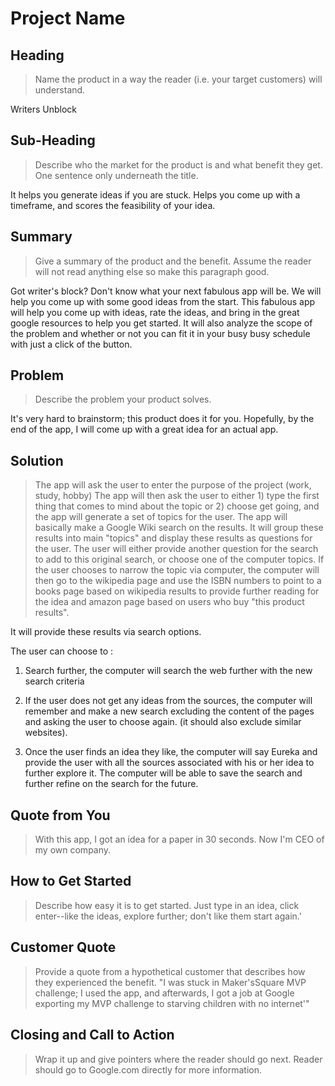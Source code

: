 # Project Name #

<!-- 
> This material was originally posted [here](http://www.quora.com/What-is-Amazons-approach-to-product-development-and-product-management). It is reproduced here for posterities sake.

There is an approach called "working backwards" that is widely used at Amazon. They work backwards from the customer, rather than starting with an idea for a product and trying to bolt customers onto it. While working backwards can be applied to any specific product decision, using this approach is especially important when developing new products or features.

For new initiatives a product manager typically starts by writing an internal press release announcing the finished product. The target audience for the press release is the new/updated product's customers, which can be retail customers or internal users of a tool or technology. Internal press releases are centered around the customer problem, how current solutions (internal or external) fail, and how the new product will blow away existing solutions.

If the benefits listed don't sound very interesting or exciting to customers, then perhaps they're not (and shouldn't be built). Instead, the product manager should keep iterating on the press release until they've come up with benefits that actually sound like benefits. Iterating on a press release is a lot less expensive than iterating on the product itself (and quicker!).

If the press release is more than a page and a half, it is probably too long. Keep it simple. 3-4 sentences for most paragraphs. Cut out the fat. Don't make it into a spec. You can accompany the press release with a FAQ that answers all of the other business or execution questions so the press release can stay focused on what the customer gets. My rule of thumb is that if the press release is hard to write, then the product is probably going to suck. Keep working at it until the outline for each paragraph flows. 

Oh, and I also like to write press-releases in what I call "Oprah-speak" for mainstream consumer products. Imagine you're sitting on Oprah's couch and have just explained the product to her, and then you listen as she explains it to her audience. That's "Oprah-speak", not "Geek-speak".

Once the project moves into development, the press release can be used as a touchstone; a guiding light. The product team can ask themselves, "Are we building what is in the press release?" If they find they're spending time building things that aren't in the press release (overbuilding), they need to ask themselves why. This keeps product development focused on achieving the customer benefits and not building extraneous stuff that takes longer to build, takes resources to maintain, and doesn't provide real customer benefit (at least not enough to warrant inclusion in the press release).
 -->
 
## Heading ##
  > Name the product in a way the reader (i.e. your target customers) will understand.

Writers Unblock

## Sub-Heading ##
  > Describe who the market for the product is and what benefit they get. One sentence only underneath the title.

It helps you generate ideas if you are stuck. Helps you come up with a timeframe, and scores the feasibility of your idea.

## Summary ##
  > Give a summary of the product and the benefit. Assume the reader will not read anything else so make this paragraph good.

Got writer's block? Don't know what your next fabulous app will be. We will help you come up with some good ideas from the start. This fabulous app will help you come up with ideas, rate the ideas, and bring in the great google resources to help you get started. It will also analyze the scope of the problem and whether or not you can fit it in your busy busy schedule with just a click of the button. 

## Problem ##
  > Describe the problem your product solves. 

It's very hard to brainstorm; this product does it for you. Hopefully, by the end of the app, I will come up with a great idea for an actual app.

## Solution ##
> The app will ask the user to enter the purpose of the project (work, study, hobby) 
    The app will then ask the user to either 1) type the first thing that comes to mind about the topic
  or 2) choose get going, and the app will generate a set of topics for the user. 
The app will basically make a Google Wiki search on the results. It will group these results into main "topics" and display these results as questions for the user. The user will either provide another question for the search to add to this original search, or choose one of the computer topics.
If the user chooses to narrow the topic via computer, the computer will then go to the wikipedia page and use the ISBN numbers to point to a books page based on wikipedia results to provide further reading for the idea and amazon page based on users who buy "this product results".

It will provide these results via search options.

The user can choose to :

1. Search further, the computer will search the web further with the new search criteria

2. If the user does not get any ideas from the sources, the computer will remember and make a new search excluding the content of the pages and asking the user to choose again. (it should also exclude similar websites).

3. Once the user finds an idea they like, the computer will say Eureka and provide the user with all the sources associated with his or her idea to further explore it. The computer will be able to save the search and further refine on the search for the future.

## Quote from You ##
  > With this app, I got an idea for a paper in 30 seconds. Now I'm CEO of my own company.

## How to Get Started ##
> Describe how easy it is to get started. Just type in an idea, click enter--like the ideas, explore further; don't like them start again.'

## Customer Quote ##
  > Provide a quote from a hypothetical customer that describes how they experienced the benefit.
"I was stuck in Maker'sSquare MVP challenge; I used the app, and afterwards, I got a job at Google exporting my MVP challenge to starving children with no internet'"

## Closing and Call to Action ##
  > Wrap it up and give pointers where the reader should go next. 
Reader should go to Google.com directly for more information.
